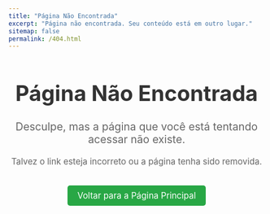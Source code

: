 ```yaml
---
title: "Página Não Encontrada"
excerpt: "Página não encontrada. Seu conteúdo está em outro lugar."
sitemap: false
permalink: /404.html
---
```


<div style="text-align: center; margin-top: 50px;">
  <h1 style="font-size: 3em; color: #333;">Página Não Encontrada</h1>
  <p style="font-size: 1.5em; color: #666;">
    Desculpe, mas a página que você está tentando acessar não existe.
  </p>
  
  <p style="font-size: 1.2em; color: #666;">
    Talvez o link esteja incorreto ou a página tenha sido removida.
  </p>

  <a href="/" style="display: inline-block; margin-top: 20px; padding: 10px 20px; background-color: #28a745; color: white; text-decoration: none; border-radius: 5px; font-size: 1.2em;">
    Voltar para a Página Principal
  </a>
</div>
